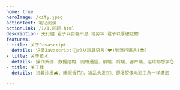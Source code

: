 ```yaml
---
home: true
heroImage: /city.jpeg
actionText: 笔记阅读
actionLink: /1/1.问题.html
description: 天行健 君子以自强不息 地势坤 君子以厚德载物
features:
- title: 关于Javascript
  details: 记录Javascript(🧍‍♂️)从玩具语言(🐦)到流行语言(😎)
- title: 关于技术
  details: 操作系统、数据结构、网络通信、前端、后端、客户端、运维都想学👌
- title: 关于我
  details: 抱着沙发🛋️、睡眼昏花👀、凌乱头发👨‍🦲、却渴望像电影主角一样潇洒

---
```

<Record/>